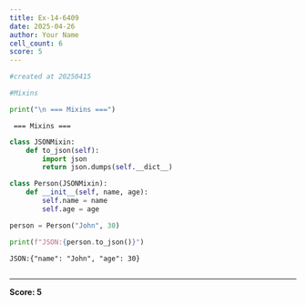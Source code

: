 ```yaml
---
title: Ex-14-6409
date: 2025-04-26
author: Your Name
cell_count: 6
score: 5
---
```


```python
#created at 20250415
```


```python
#Mixins
```


```python
print("\n === Mixins ===")
```

    
     === Mixins ===



```python
class JSONMixin:
    def to_json(self):
        import json
        return json.dumps(self.__dict__)

class Person(JSONMixin):
    def __init__(self, name, age):
        self.name = name
        self.age = age

person = Person("John", 30)
```


```python
print(f"JSON:{person.to_json()}")
```

    JSON:{"name": "John", "age": 30}



```python

```


---
**Score: 5**